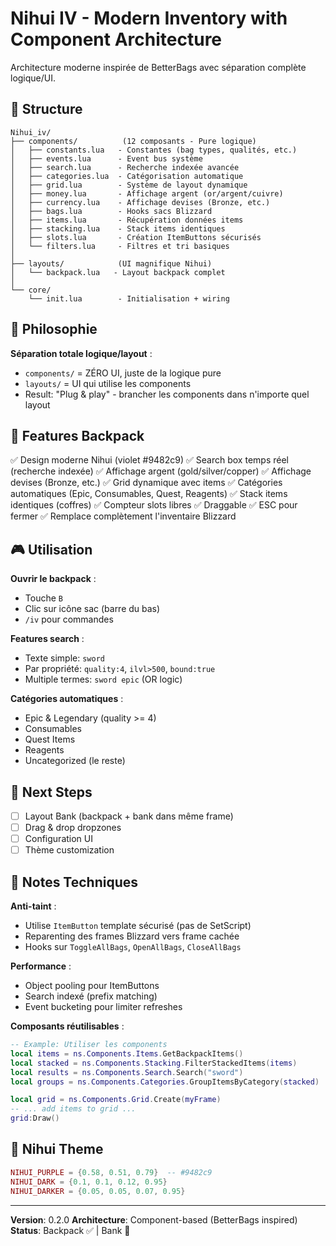 # Nihui IV - Modern Inventory with Component Architecture

Architecture moderne inspirée de BetterBags avec séparation complète logique/UI.

## 📁 Structure

```
Nihui_iv/
├── components/          (12 composants - Pure logique)
│   ├── constants.lua   - Constantes (bag types, qualités, etc.)
│   ├── events.lua      - Event bus système
│   ├── search.lua      - Recherche indexée avancée
│   ├── categories.lua  - Catégorisation automatique
│   ├── grid.lua        - Système de layout dynamique
│   ├── money.lua       - Affichage argent (or/argent/cuivre)
│   ├── currency.lua    - Affichage devises (Bronze, etc.)
│   ├── bags.lua        - Hooks sacs Blizzard
│   ├── items.lua       - Récupération données items
│   ├── stacking.lua    - Stack items identiques
│   ├── slots.lua       - Création ItemButtons sécurisés
│   └── filters.lua     - Filtres et tri basiques
│
├── layouts/            (UI magnifique Nihui)
│   └── backpack.lua   - Layout backpack complet
│
└── core/
    └── init.lua        - Initialisation + wiring
```

## 🎯 Philosophie

**Séparation totale logique/layout** :
- `components/` = ZÉRO UI, juste de la logique pure
- `layouts/` = UI qui utilise les components
- Result: "Plug & play" - brancher les components dans n'importe quel layout

## 🚀 Features Backpack

✅ Design moderne Nihui (violet #9482c9)
✅ Search box temps réel (recherche indexée)
✅ Affichage argent (gold/silver/copper)
✅ Affichage devises (Bronze, etc.)
✅ Grid dynamique avec items
✅ Catégories automatiques (Epic, Consumables, Quest, Reagents)
✅ Stack items identiques (coffres)
✅ Compteur slots libres
✅ Draggable
✅ ESC pour fermer
✅ Remplace complètement l'inventaire Blizzard

## 🎮 Utilisation

**Ouvrir le backpack** :
- Touche `B`
- Clic sur icône sac (barre du bas)
- `/iv` pour commandes

**Features search** :
- Texte simple: `sword`
- Par propriété: `quality:4`, `ilvl>500`, `bound:true`
- Multiple termes: `sword epic` (OR logic)

**Catégories automatiques** :
- Epic & Legendary (quality >= 4)
- Consumables
- Quest Items
- Reagents
- Uncategorized (le reste)

## 🔧 Next Steps

- [ ] Layout Bank (backpack + bank dans même frame)
- [ ] Drag & drop dropzones
- [ ] Configuration UI
- [ ] Thème customization

## 📝 Notes Techniques

**Anti-taint** :
- Utilise `ItemButton` template sécurisé (pas de SetScript)
- Reparenting des frames Blizzard vers frame cachée
- Hooks sur `ToggleAllBags`, `OpenAllBags`, `CloseAllBags`

**Performance** :
- Object pooling pour ItemButtons
- Search indexé (prefix matching)
- Event bucketing pour limiter refreshes

**Composants réutilisables** :
```lua
-- Example: Utiliser les components
local items = ns.Components.Items.GetBackpackItems()
local stacked = ns.Components.Stacking.FilterStackedItems(items)
local results = ns.Components.Search.Search("sword")
local groups = ns.Components.Categories.GroupItemsByCategory(stacked)

local grid = ns.Components.Grid.Create(myFrame)
-- ... add items to grid ...
grid:Draw()
```

## 🎨 Nihui Theme

```lua
NIHUI_PURPLE = {0.58, 0.51, 0.79}  -- #9482c9
NIHUI_DARK = {0.1, 0.1, 0.12, 0.95}
NIHUI_DARKER = {0.05, 0.05, 0.07, 0.95}
```

---

**Version**: 0.2.0
**Architecture**: Component-based (BetterBags inspired)
**Status**: Backpack ✅ | Bank 🚧
